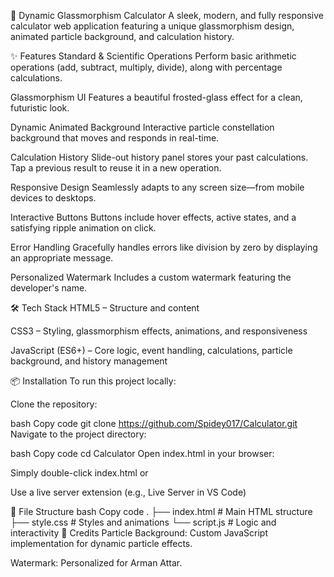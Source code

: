 💎 Dynamic Glassmorphism Calculator
A sleek, modern, and fully responsive calculator web application featuring a unique glassmorphism design, animated particle background, and calculation history.

✨ Features
Standard & Scientific Operations
Perform basic arithmetic operations (add, subtract, multiply, divide), along with percentage calculations.

Glassmorphism UI
Features a beautiful frosted-glass effect for a clean, futuristic look.

Dynamic Animated Background
Interactive particle constellation background that moves and responds in real-time.

Calculation History
Slide-out history panel stores your past calculations. Tap a previous result to reuse it in a new operation.

Responsive Design
Seamlessly adapts to any screen size—from mobile devices to desktops.

Interactive Buttons
Buttons include hover effects, active states, and a satisfying ripple animation on click.

Error Handling
Gracefully handles errors like division by zero by displaying an appropriate message.

Personalized Watermark
Includes a custom watermark featuring the developer's name.

🛠️ Tech Stack
HTML5 – Structure and content

CSS3 – Styling, glassmorphism effects, animations, and responsiveness

JavaScript (ES6+) – Core logic, event handling, calculations, particle background, and history management

📦 Installation
To run this project locally:

Clone the repository:

bash
Copy code
git clone https://github.com/Spidey017/Calculator.git
Navigate to the project directory:

bash
Copy code
cd Calculator
Open index.html in your browser:

Simply double-click index.html
or

Use a live server extension (e.g., Live Server in VS Code)

📁 File Structure
bash
Copy code
.
├── index.html      # Main HTML structure
├── style.css       # Styles and animations
└── script.js       # Logic and interactivity
🙌 Credits
Particle Background: Custom JavaScript implementation for dynamic particle effects.

Watermark: Personalized for Arman Attar.